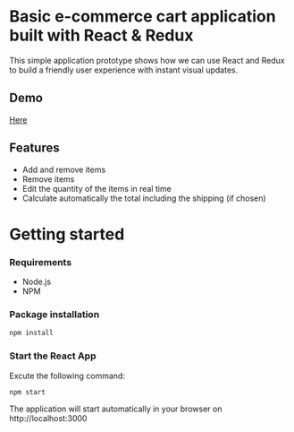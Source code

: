 # Basic e-commerce cart application built with React & Redux

This simple application prototype shows how we can use React and Redux to build a friendly user experience with instant visual updates.

## Demo
[Here](http://divi2904.github.io/Shopping-Cart)

## Features
* Add and remove items 
* Remove items
* Edit the quantity of the items in real time
* Calculate automatically the total including the shipping (if chosen)

# Getting started
### Requirements

* Node.js
* NPM

### Package installation
```bash
npm install
```
 ### Start the React App
 Excute the following command: 
```bash
npm start
```
The application will start automatically in your browser on http://localhost:3000
